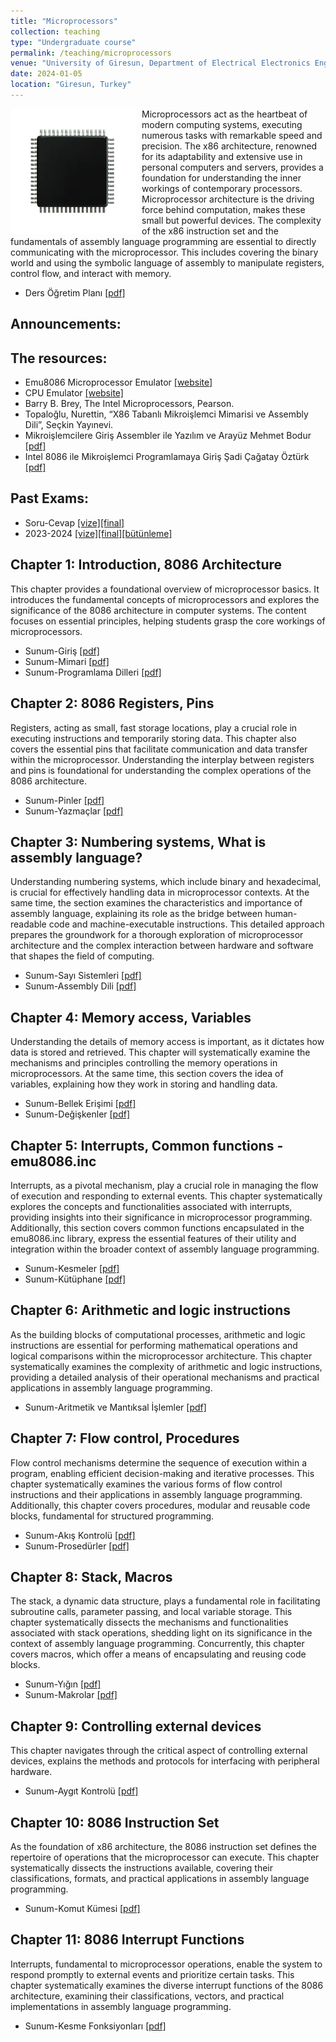 ```yaml
---
title: "Microprocessors"
collection: teaching
type: "Undergraduate course"
permalink: /teaching/microprocessors
venue: "University of Giresun, Department of Electrical Electronics Engineering"
date: 2024-01-05
location: "Giresun, Turkey"
---
```


<img align="left" width="200" alt="microprocessor" src="/images/teaching/microprocessor-course.webp" style="float: left; margin-right: 10px;"> Microprocessors act as the heartbeat of modern computing systems, executing numerous tasks with remarkable speed and precision. The x86 architecture, renowned for its adaptability and extensive use in personal computers and servers, provides a foundation for understanding the inner workings of contemporary processors. Microprocessor architecture is the driving force behind computation, makes these small but powerful devices. The complexity of the x86 instruction set and the fundamentals of assembly language programming are essential to directly communicating with the microprocessor. This includes covering the binary world and using the symbolic language of assembly to manipulate registers, control flow, and interact with memory.

* Ders Öğretim Planı <a href="../files/microprocessors/slides/Bolum_00_Ders_Ogretim_Planı.pdf">[pdf]</a>

Announcements:
---

The resources:
---

* Emu8086 Microprocessor Emulator <a href="https://emu8086-microprocessor-emulator.en.softonic.com/">[website]</a>
* CPU Emulator <a href="https://www.cmpe.boun.edu.tr/~tugcu/animations/cpu-simulator/cpu-simulator.html">[website]</a>
* Barry B. Brey, The Intel Microprocessors, Pearson.
* Topaloğlu, Nurettin, “X86 Tabanlı Mikroişlemci Mimarisi ve Assembly Dili”, Seçkin Yayınevi.
* Mikroişlemcilere Giriş Assembler ile Yazılım ve Arayüz Mehmet Bodur <a href="../files/microprocessors/Mikroislemcilere_giris.pdf">[pdf]</a>
* Intel 8086 ile Mikroişlemci Programlamaya Giriş Şadi Çağatay Öztürk <a href="../files/microprocessors/Intel_8086_ile.pdf">[pdf]</a>

Past Exams:
---

* Soru-Cevap <a href="../files/microprocessors/slides/Bolum_12_Soru_Cevap.pdf">[vize]</a><a href="../files/microprocessors/slides/Bolum_13_Soru_Cevap.pdf">[final]</a>
* 2023-2024 <a href="../files/microprocessors/slides/2023-2024-vize-cevap.pdf">[vize]</a><a href="../files/microprocessors/slides/2023-2024-final-cevap.pdf">[final]</a><a href="../files/microprocessors/slides/2023-2024-butunleme-cevap.pdf">[bütünleme]</a>

Chapter 1: Introduction, 8086 Architecture
---

This chapter provides a foundational overview of microprocessor basics. It introduces the fundamental concepts of microprocessors and explores the significance of the 8086 architecture in computer systems. The content focuses on essential principles, helping students grasp the core workings of microprocessors.

* Sunum-Giriş <a href="../files/microprocessors/slides/Bolum_01_Giris.pdf">[pdf]</a>
* Sunum-Mimari <a href="../files/microprocessors/slides/Bolum_01_8086_Mimarisi.pdf">[pdf]</a>
* Sunum-Programlama Dilleri <a href="../files/microprocessors/slides/Bolum_01_Programlama_Dilleri.pdf">[pdf]</a>

Chapter 2: 8086 Registers, Pins
---

Registers, acting as small, fast storage locations, play a crucial role in executing instructions and temporarily storing data. This chapter also covers the essential pins that facilitate communication and data transfer within the microprocessor. Understanding the interplay between registers and pins is foundational for understanding the complex operations of the 8086 architecture.

* Sunum-Pinler <a href="../files/microprocessors/slides/Bolum_02_8086_Pinler.pdf">[pdf]</a>
* Sunum-Yazmaçlar <a href="../files/microprocessors/slides/Bolum_02_8086_Yazmaclar.pdf">[pdf]</a>

Chapter 3: Numbering systems, What is assembly language?
---

Understanding numbering systems, which include binary and hexadecimal, is crucial for effectively handling data in microprocessor contexts. At the same time, the section examines the characteristics and importance of assembly language, explaining its role as the bridge between human-readable code and machine-executable instructions. This detailed approach prepares the groundwork for a thorough exploration of microprocessor architecture and the complex interaction between hardware and software that shapes the field of computing.

* Sunum-Sayı Sistemleri <a href="../files/microprocessors/slides/Bolum_03_Sayi_Sistemleri.pdf">[pdf]</a>
* Sunum-Assembly Dili <a href="../files/microprocessors/slides/Bolum_03_Assembly.pdf">[pdf]</a>

Chapter 4: Memory access, Variables
---

Understanding the details of memory access is important, as it dictates how data is stored and retrieved. This chapter will systematically examine the mechanisms and principles controlling the memory operations in microprocessors. At the same time, this section covers the idea of variables, explaining how they work in storing and handling data.

* Sunum-Bellek Erişimi <a href="../files/microprocessors/slides/Bolum_04_Bellek_Erisimi.pdf">[pdf]</a>
* Sunum-Değişkenler <a href="../files/microprocessors/slides/Bolum_04_Degiskenler.pdf">[pdf]</a>

Chapter 5: Interrupts, Common functions - emu8086.inc
---

Interrupts, as a pivotal mechanism, play a crucial role in managing the flow of execution and responding to external events. This chapter systematically explores the concepts and functionalities associated with interrupts, providing insights into their significance in microprocessor programming. Additionally, this section covers common functions encapsulated in the emu8086.inc library, express the essential features of their utility and integration within the broader context of assembly language programming. 

* Sunum-Kesmeler <a href="../files/microprocessors/slides/Bolum_05_Kesmeler.pdf">[pdf]</a>
* Sunum-Kütüphane <a href="../files/microprocessors/slides/Bolum_05_Kutuphane.pdf">[pdf]</a>

Chapter 6: Arithmetic and logic instructions
---

As the building blocks of computational processes, arithmetic and logic instructions are essential for performing mathematical operations and logical comparisons within the microprocessor architecture. This chapter systematically examines the complexity of arithmetic and logic instructions, providing a detailed analysis of their operational mechanisms and practical applications in assembly language programming. 

* Sunum-Aritmetik ve Mantıksal İşlemler <a href="../files/microprocessors/slides/Bolum_06_Aritmetik_Mantik.pdf">[pdf]</a>

Chapter 7: Flow control, Procedures
---

Flow control mechanisms determine the sequence of execution within a program, enabling efficient decision-making and iterative processes. This chapter systematically examines the various forms of flow control instructions and their applications in assembly language programming. Additionally, this chapter covers procedures, modular and reusable code blocks, fundamental for structured programming.

* Sunum-Akış Kontrolü <a href="../files/microprocessors/slides/Bolum_07_Akis_Kontrol.pdf">[pdf]</a>
* Sunum-Prosedürler <a href="../files/microprocessors/slides/Bolum_07_Prosedurler.pdf">[pdf]</a>

Chapter 8: Stack, Macros
---

The stack, a dynamic data structure, plays a fundamental role in facilitating subroutine calls, parameter passing, and local variable storage. This chapter systematically dissects the mechanisms and functionalities associated with stack operations, shedding light on its significance in the context of assembly language programming. Concurrently, this chapter covers macros, which offer a means of encapsulating and reusing code blocks.

* Sunum-Yığın <a href="../files/microprocessors/slides/Bolum_08_Yigin.pdf">[pdf]</a>
* Sunum-Makrolar <a href="../files/microprocessors/slides/Bolum_08_Makrolar.pdf">[pdf]</a>

Chapter 9: Controlling external devices
---

This chapter navigates through the critical aspect of controlling external devices, explains the methods and protocols for interfacing with peripheral hardware. 

* Sunum-Aygıt Kontrolü <a href="../files/microprocessors/slides/Bolum_09_Aygit_Kontrolu.pdf">[pdf]</a>

Chapter 10: 8086 Instruction Set
---

As the foundation of x86 architecture, the 8086 instruction set defines the repertoire of operations that the microprocessor can execute. This chapter systematically dissects the instructions available, covering their classifications, formats, and practical applications in assembly language programming. 

* Sunum-Komut Kümesi <a href="../files/microprocessors/slides/Bolum_10_Komut_Kumesi.pdf">[pdf]</a>

Chapter 11: 8086 Interrupt Functions 
---

Interrupts, fundamental to microprocessor operations, enable the system to respond promptly to external events and prioritize certain tasks. This chapter systematically examines the diverse interrupt functions of the 8086 architecture, examining their classifications, vectors, and practical implementations in assembly language programming.

* Sunum-Kesme Fonksiyonları <a href="../files/microprocessors/slides/Bolum_11_Kesme_Fonksiyonlari.pdf">[pdf]</a>
